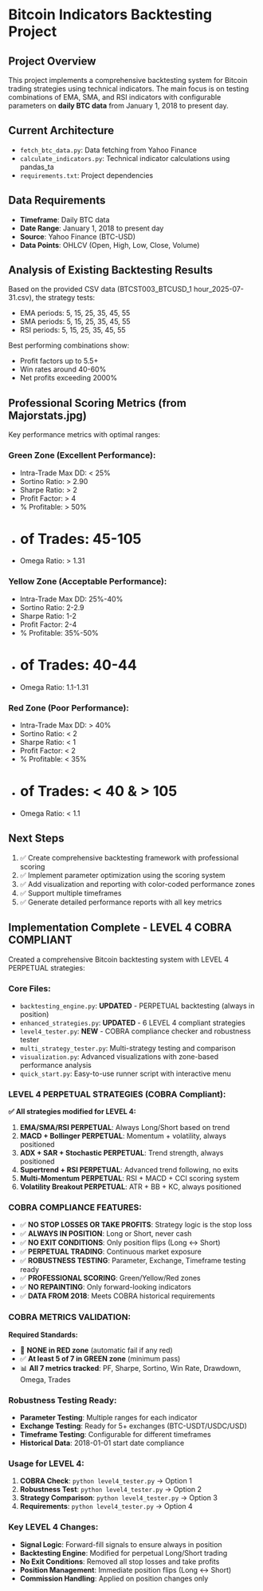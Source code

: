 # Bitcoin Indicators Backtesting Project

## Project Overview
This project implements a comprehensive backtesting system for Bitcoin trading strategies using technical indicators. The main focus is on testing combinations of EMA, SMA, and RSI indicators with configurable parameters on **daily BTC data** from January 1, 2018 to present day.

## Current Architecture
- `fetch_btc_data.py`: Data fetching from Yahoo Finance
- `calculate_indicators.py`: Technical indicator calculations using pandas_ta
- `requirements.txt`: Project dependencies

## Data Requirements
- **Timeframe**: Daily BTC data
- **Date Range**: January 1, 2018 to present day
- **Source**: Yahoo Finance (BTC-USD)
- **Data Points**: OHLCV (Open, High, Low, Close, Volume)

## Analysis of Existing Backtesting Results
Based on the provided CSV data (BTCST003_BTCUSD_1 hour_2025-07-31.csv), the strategy tests:
- EMA periods: 5, 15, 25, 35, 45, 55
- SMA periods: 5, 15, 25, 35, 45, 55
- RSI periods: 5, 15, 25, 35, 45, 55

Best performing combinations show:
- Profit factors up to 5.5+
- Win rates around 40-60%
- Net profits exceeding 2000%

## Professional Scoring Metrics (from Majorstats.jpg)
Key performance metrics with optimal ranges:

### Green Zone (Excellent Performance):
- Intra-Trade Max DD: < 25%
- Sortino Ratio: > 2.90
- Sharpe Ratio: > 2
- Profit Factor: > 4
- % Profitable: > 50%
- # of Trades: 45-105
- Omega Ratio: > 1.31

### Yellow Zone (Acceptable Performance):
- Intra-Trade Max DD: 25%-40%
- Sortino Ratio: 2-2.9
- Sharpe Ratio: 1-2
- Profit Factor: 2-4
- % Profitable: 35%-50%
- # of Trades: 40-44
- Omega Ratio: 1.1-1.31

### Red Zone (Poor Performance):
- Intra-Trade Max DD: > 40%
- Sortino Ratio: < 2
- Sharpe Ratio: < 1
- Profit Factor: < 2
- % Profitable: < 35%
- # of Trades: < 40 & > 105
- Omega Ratio: < 1.1

## Next Steps
1. ✅ Create comprehensive backtesting framework with professional scoring
2. ✅ Implement parameter optimization using the scoring system
3. ✅ Add visualization and reporting with color-coded performance zones
4. ✅ Support multiple timeframes
5. ✅ Generate detailed performance reports with all key metrics

## Implementation Complete - LEVEL 4 COBRA COMPLIANT
Created a comprehensive Bitcoin backtesting system with LEVEL 4 PERPETUAL strategies:

### Core Files:
- `backtesting_engine.py`: **UPDATED** - PERPETUAL backtesting (always in position)
- `enhanced_strategies.py`: **UPDATED** - 6 LEVEL 4 compliant strategies  
- `level4_tester.py`: **NEW** - COBRA compliance checker and robustness tester
- `multi_strategy_tester.py`: Multi-strategy testing and comparison
- `visualization.py`: Advanced visualizations with zone-based performance analysis
- `quick_start.py`: Easy-to-use runner script with interactive menu

### LEVEL 4 PERPETUAL STRATEGIES (COBRA Compliant):
**✅ All strategies modified for LEVEL 4:**
1. **EMA/SMA/RSI PERPETUAL**: Always Long/Short based on trend
2. **MACD + Bollinger PERPETUAL**: Momentum + volatility, always positioned
3. **ADX + SAR + Stochastic PERPETUAL**: Trend strength, always positioned
4. **Supertrend + RSI PERPETUAL**: Advanced trend following, no exits
5. **Multi-Momentum PERPETUAL**: RSI + MACD + CCI scoring system
6. **Volatility Breakout PERPETUAL**: ATR + BB + KC, always positioned

### COBRA COMPLIANCE FEATURES:
- ✅ **NO STOP LOSSES OR TAKE PROFITS**: Strategy logic is the stop loss
- ✅ **ALWAYS IN POSITION**: Long or Short, never cash
- ✅ **NO EXIT CONDITIONS**: Only position flips (Long ↔ Short)
- ✅ **PERPETUAL TRADING**: Continuous market exposure
- ✅ **ROBUSTNESS TESTING**: Parameter, Exchange, Timeframe testing ready
- ✅ **PROFESSIONAL SCORING**: Green/Yellow/Red zones
- ✅ **NO REPAINTING**: Only forward-looking indicators
- ✅ **DATA FROM 2018**: Meets COBRA historical requirements

### COBRA METRICS VALIDATION:
**Required Standards:**
- 🚫 **NONE in RED zone** (automatic fail if any red)
- ✅ **At least 5 of 7 in GREEN zone** (minimum pass)
- 📊 **All 7 metrics tracked**: PF, Sharpe, Sortino, Win Rate, Drawdown, Omega, Trades

### Robustness Testing Ready:
- **Parameter Testing**: Multiple ranges for each indicator
- **Exchange Testing**: Ready for 5+ exchanges (BTC-USDT/USDC/USD)
- **Timeframe Testing**: Configurable for different timeframes
- **Historical Data**: 2018-01-01 start date compliance

### Usage for LEVEL 4:
1. **COBRA Check**: `python level4_tester.py` → Option 1
2. **Robustness Test**: `python level4_tester.py` → Option 2  
3. **Strategy Comparison**: `python level4_tester.py` → Option 3
4. **Requirements**: `python level4_tester.py` → Option 4

### Key LEVEL 4 Changes:
- **Signal Logic**: Forward-fill signals to ensure always in position
- **Backtesting Engine**: Modified for perpetual Long/Short trading
- **No Exit Conditions**: Removed all stop losses and take profits
- **Position Management**: Immediate position flips (Long ↔ Short)
- **Commission Handling**: Applied on position changes only
